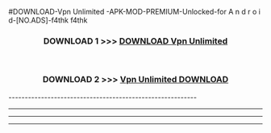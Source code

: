 #DOWNLOAD-Vpn Unlimited -APK-MOD-PREMIUM-Unlocked-for A n d r o i d-[NO.ADS]-f4thk f4thk 



<div align="center">

<h3>DOWNLOAD 1 >>> <a href="https://getmod2.web.app/?judul=Vpn Unlimited ">DOWNLOAD Vpn Unlimited </a></h3><br>

<h3>DOWNLOAD 2 >>> <a href="https://getmod2.web.app/?judul=Vpn Unlimited ">Vpn Unlimited  DOWNLOAD </a></h3>

</div>
----------------------------------------------------------

----------------------------------------------------------

----------------------------------------------------------

----------------------------------------------------------



